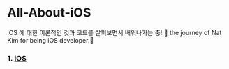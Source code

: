 # All-About-iOS

iOS 에 대한 이론적인 것과 코드를 살펴보면서 배워나가는 중! 
🚀 the journey of Nat Kim for being iOS developer.
### 1. [iOS](https://github.com/cestbonciel/All-About-iOS/blob/main/iOS.md)